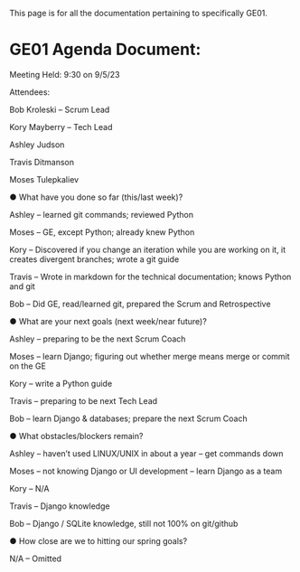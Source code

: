 This page is for all the documentation pertaining to specifically GE01.

# GE01 Agenda Document:

Meeting Held: 9:30 on 9/5/23

Attendees:

Bob Kroleski – Scrum Lead

Kory Mayberry – Tech Lead

Ashley Judson

Travis Ditmanson

Moses Tulepkaliev


●	What have you done so far (this/last week)?


Ashley – learned git commands; reviewed Python

Moses – GE, except Python; already knew Python

Kory – Discovered if you change an iteration while you are working on it, it creates divergent branches; wrote a git guide

Travis – Wrote in markdown for the technical documentation; knows Python and git

Bob – Did GE, read/learned git, prepared the Scrum and Retrospective

●	What are your next goals (next week/near future)?


Ashley – preparing to be the next Scrum Coach

Moses – learn Django; figuring out whether merge means merge or commit on the GE

Kory – write a Python guide

Travis – preparing to be next Tech Lead

Bob – learn Django & databases; prepare the next Scrum Coach

●	What obstacles/blockers remain?


Ashley – haven’t used LINUX/UNIX in about a year – get commands down

Moses – not knowing Django or UI development – learn Django as a team

Kory – N/A

Travis – Django knowledge

Bob – Django / SQLite knowledge, still not 100% on git/github

●	How close are we to hitting our spring goals?


N/A – Omitted
